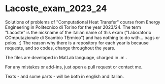 # Lacoste_exam_2023_24

Solutions of problems of "Computational Heat Transfer" course from Energy Engineering in Politecnico di Torino for the year 2023/24.
The term "Lacoste" is the nickname of the italian name of this exam ("Laboratorio COmputazionale di Scambio TErmico") and has nothing to do with... bags or polos. :)
The reason why there is a repository for each year is because requests, and so codes, change throughout the years.

The files are developed in MatLab language, charged in .m .

For any mistakes or add-ins, just open a pull request or contact me.

Texts - and some parts - will be both in english and italian.
